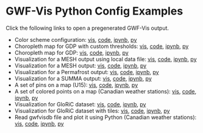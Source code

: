 # GWF-Vis Python Config Examples

Click the following links to open a pregenerated GWF-Vis output.

- Color scheme configuration: [vis](https://vga-team.github.io/app/?configUrl=https://vga-team.github.io/gwf-vis_examples/color_config.vgaconf), [code](https://vga-team.github.io/gwf-vis_examples/color_config.html), [ipynb](https://vga-team.github.io/gwf-vis_examples/color_config.ipynb), [py](https://vga-team.github.io/gwf-vis_examples/color_config.py)
- Choropleth map for GDP with custom thresholds: [vis](https://vga-team.github.io/app/?configUrl=https://vga-team.github.io/gwf-vis_examples/gdp_thresholds.vgaconf), [code](https://vga-team.github.io/gwf-vis_examples/gdp_thresholds.html), [ipynb](https://vga-team.github.io/gwf-vis_examples/gdp_thresholds.ipynb), [py](https://vga-team.github.io/gwf-vis_examples/gdp_thresholds.py)
- Choropleth map for GDP: [vis](https://vga-team.github.io/app/?configUrl=https://vga-team.github.io/gwf-vis_examples/gdp.vgaconf), [code](https://vga-team.github.io/gwf-vis_examples/gdp.html), [ipynb](https://vga-team.github.io/gwf-vis_examples/gdp.ipynb), [py](https://vga-team.github.io/gwf-vis_examples/gdp.py)
- Visualization for a MESH output using local data file: [vis](https://vga-team.github.io/app/?configUrl=https://vga-team.github.io/gwf-vis_examples/mesh_local_file.vgaconf), [code](https://vga-team.github.io/gwf-vis_examples/mesh_local_file.html), [ipynb](https://vga-team.github.io/gwf-vis_examples/mesh_local_file.ipynb), [py](https://vga-team.github.io/gwf-vis_examples/mesh_local_file.py)
- Visualization for a MESH output: [vis](https://vga-team.github.io/app/?configUrl=https://vga-team.github.io/gwf-vis_examples/mesh.vgaconf), [code](https://vga-team.github.io/gwf-vis_examples/mesh.html), [ipynb](https://vga-team.github.io/gwf-vis_examples/mesh.ipynb), [py](https://vga-team.github.io/gwf-vis_examples/mesh.py)
- Visualization for a Permafrost output: [vis](https://vga-team.github.io/app/?configUrl=https://vga-team.github.io/gwf-vis_examples/permafrost.vgaconf), [code](https://vga-team.github.io/gwf-vis_examples/permafrost.html), [ipynb](https://vga-team.github.io/gwf-vis_examples/permafrost.ipynb), [py](https://vga-team.github.io/gwf-vis_examples/permafrost.py)
- Visualization for a SUMMA output: [vis](https://vga-team.github.io/app/?configUrl=https://vga-team.github.io/gwf-vis_examples/summa.vgaconf), [code](https://vga-team.github.io/gwf-vis_examples/summa.html), [ipynb](https://vga-team.github.io/gwf-vis_examples/summa.ipynb), [py](https://vga-team.github.io/gwf-vis_examples/summa.py)
- A set of pins on a map (U15): [vis](https://vga-team.github.io/app/?configUrl=https://vga-team.github.io/gwf-vis_examples/u15.vgaconf), [code](https://vga-team.github.io/gwf-vis_examples/u15.html), [ipynb](https://vga-team.github.io/gwf-vis_examples/u15.ipynb), [py](https://vga-team.github.io/gwf-vis_examples/u15.py)
- A set of colored points on a map (Canadian weather stations): [vis](https://vga-team.github.io/app/?configUrl=https://vga-team.github.io/gwf-vis_examples/stations.vgaconf), [code](https://vga-team.github.io/gwf-vis_examples/stations.html), [ipynb](https://vga-team.github.io/gwf-vis_examples/stations.ipynb), [py](https://vga-team.github.io/gwf-vis_examples/stations.py)
- Visualization for GloRiC dataset: [vis](https://vga-team.github.io/app/?configUrl=https://vga-team.github.io/gwf-vis_examples/gloric.vgaconf), [code](https://vga-team.github.io/gwf-vis_examples/gloric.html), [ipynb](https://vga-team.github.io/gwf-vis_examples/gloric.ipynb), [py](https://vga-team.github.io/gwf-vis_examples/gloric.py)
- Visualization for GloRiC dataset with tiles: [vis](https://vga-team.github.io/app/?configUrl=https://vga-team.github.io/gwf-vis_examples/gloric_tiles.vgaconf), [code](https://vga-team.github.io/gwf-vis_examples/gloric_tiles.html), [ipynb](https://vga-team.github.io/gwf-vis_examples/gloric_tiles.ipynb), [py](https://vga-team.github.io/gwf-vis_examples/gloric_tiles.py)
- Read gwfvisdb file and plot it using Python (Canadian weather stations): [vis](https://vga-team.github.io/gwf-vis_examples/stations.jpg), [code](https://vga-team.github.io/gwf-vis_examples/read_and_plot.html), [ipynb](https://vga-team.github.io/gwf-vis_examples/read_and_plot.ipynb), [py](https://vga-team.github.io/gwf-vis_examples/read_and_plot.py)
